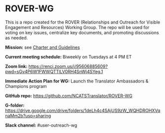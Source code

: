# ROVER-WG
This is a repo created for the ROVER (Relationships and Outreach for Visible Engagement and Resources) Working Group. The repo will be used for voting on key issues, centralize key documents, and promoting discussions as needed.

**Mission:** see [Charter and Guidelines](https://docs.google.com/document/d/1iz_6kx0kMFJGR2iDVgTY55VNv3qMJ3EqZT9aMy5wKLs/edit?usp=sharing)

**Current meeting schedule:** Biweekly on Tuesdays at 4 PM ET

**Zoom link:** https://renci.zoom.us/j/95606885609?pwd=sGv4P6W1FWWQTTlLV0RH4SnWj4SYeg.1

**Immediate Action Plan for WG:** Launch the Translator Ambassadors & Champions program

**GitHub repo:** https://github.com/NCATSTranslator/ROVER-WG 

**G-folder:** https://drive.google.com/drive/folders/1deLh4c4SAjUS9zW_WQHDROHXVqnaMm2b?usp=sharing 

**Slack channel:** #user-outreach-wg

